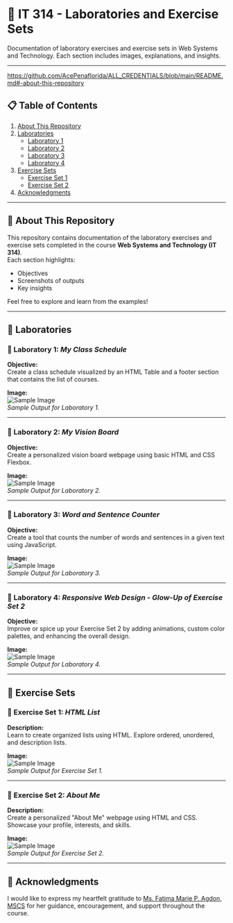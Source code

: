 # 🌟 IT 314 - Laboratories and Exercise Sets

Documentation of laboratory exercises and exercise sets in Web Systems and Technology. Each section includes images, explanations, and insights.

---
https://github.com/AcePenaflorida/ALL_CREDENTIALS/blob/main/README.md#-about-this-repository

## 📋 Table of Contents

1. [About This Repository](https://github.com/AcePenaflorida/ALL_CREDENTIALS/blob/main/README.md#-about-this-repository) 
2. [Laboratories](#laboratories)  
   - [Laboratory 1](#laboratory-1-my-class-schedule)  
   - [Laboratory 2](#laboratory-2-my-vision-board)  
   - [Laboratory 3](#laboratory-3-word-and-sentence-counter)  
   - [Laboratory 4](#laboratory-4-responsive-web-design-glow-up-of-exercise-set-2)  
3. [Exercise Sets](#exercise-sets)  
   - [Exercise Set 1](#exercise-set-1-html-list)  
   - [Exercise Set 2](#exercise-set-2-about-me)  
4. [Acknowledgments](#acknowledgments)

---

## 📖 About This Repository

This repository contains documentation of the laboratory exercises and exercise sets completed in the course **Web Systems and Technology (IT 314)**.  
Each section highlights:  
- Objectives  
- Screenshots of outputs  
- Key insights  

Feel free to explore and learn from the examples!

---

## 🧪 Laboratories

### 🔬 Laboratory 1: *My Class Schedule*

**Objective:**  
Create a class schedule visualized by an HTML Table and a footer section that contains the list of courses.

**Image:**  
![Sample Image](path/to/lab1-image.jpg)  
*Sample Output for Laboratory 1.*

---

### 🔬 Laboratory 2: *My Vision Board*

**Objective:**  
Create a personalized vision board webpage using basic HTML and CSS Flexbox.

**Image:**  
![Sample Image](path/to/lab2-image.jpg)  
*Sample Output for Laboratory 2.*

---

### 🔬 Laboratory 3: *Word and Sentence Counter*

**Objective:**  
Create a tool that counts the number of words and sentences in a given text using JavaScript.

**Image:**  
![Sample Image](path/to/lab3-image.jpg)  
*Sample Output for Laboratory 3.*

---

### 🔬 Laboratory 4: *Responsive Web Design - Glow-Up of Exercise Set 2*

**Objective:**  
Improve or spice up your Exercise Set 2 by adding animations, custom color palettes, and enhancing the overall design.

**Image:**  
![Sample Image](path/to/lab4-image.jpg)  
*Sample Output for Laboratory 4.*

---

## 🚀 Exercise Sets

### 📌 Exercise Set 1: *HTML List*

**Description:**  
Learn to create organized lists using HTML. Explore ordered, unordered, and description lists.

**Image:**  
![Sample Image](path/to/es1-image.jpg)  
*Sample Output for Exercise Set 1.*

---

### 📌 Exercise Set 2: *About Me*

**Description:**  
Create a personalized "About Me" webpage using HTML and CSS. Showcase your profile, interests, and skills.

**Image:**  
![Sample Image](path/to/es2-image.jpg)  
*Sample Output for Exercise Set 2.*

---

## 🙌 Acknowledgments

I would like to express my heartfelt gratitude to [Ms. Fatima Marie P. Agdon, MSCS](https://github.com/marieemoiselle) for her guidance, encouragement, and support throughout the course.

